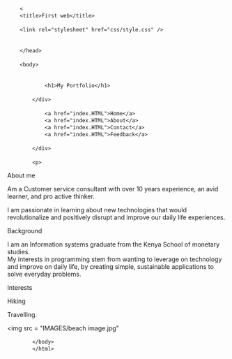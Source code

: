 

<html>
    <head>

        <
        <title>First web</title>
    
        <link rel="stylesheet" href="css/style.css" />
        

        </head>
        
        <body>
    
            
                <h1>My Portfolio</h1>
            
            </div>
            
                <a href="index.HTML">Home</a> 
                <a href="index.HTML">About</a>
                <a href="index.HTML">Contact</a>
                <a href="index.HTML">Feedback</a>

            </div>
            
            <p>

 <p>About me </p>
Am a Customer service consultant with over 10 years experience, an avid learner, and pro active thinker.<br>
</p>
<p>I am passionate in learning about new technologies that would revolutionalize and positively disrupt and 
improve our daily life experiences.</p>
<p>Background</p>
I am an Information systems graduate from the Kenya School of monetary studies. </br>
My interests in programming stem from wanting to leverage on technology and improve on daily life, by creating simple, sustainable applications to solve everyday problems.
</p>
<p>Interests</p>
 Hiking
<p>
 Travelling.
 
 </p>

 <img src = "IMAGES/beach image.jpg"
 


          
            </body>
            </html>
        
